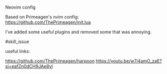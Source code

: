 Neovim config

Based on Primeagen's nvim config:
https://github.com/ThePrimeagen/init.lua

I've added some useful plugins and removed some that was annoying.

#skill_issue

useful links:

https://github.com/ThePrimeagen/harpoon
https://youtu.be/w7i4amO_zaE?si=eafZn0dCH9JAe8yI

